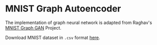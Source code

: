 # MNIST Graph Autoencoder
The implementation of graph neural network is adapted from Raghav's [MNIST Graph GAN](https://github.com/rkansal47/mnist_graph_gan) Project.

Download MNIST dataset in `.csv` format [here](https://github.com/pjreddie/mnist-csv-png).
